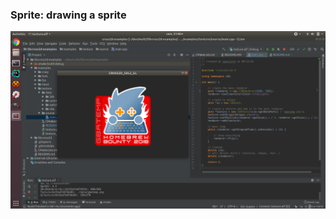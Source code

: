 ### Sprite: drawing a sprite

![image of preview](https://github.com/Cpasjuste/libcross2d-examples/raw/master/examples/sprite/preview.png)